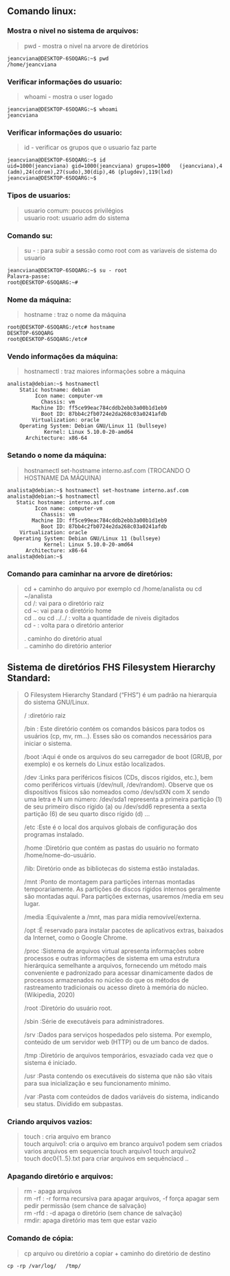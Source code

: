 ## Comando linux:


### Mostra o nivel no sistema de arquivos:

>pwd - mostra o nivel na arvore de diretórios

```
jeancviana@DESKTOP-6SOQARG:~$ pwd
/home/jeancviana
``` 

### Verificar informações do usuario:

>whoami - mostra o user logado

```
jeancviana@DESKTOP-6SOQARG:~$ whoami
jeancviana
```

### Verificar informações do usuario:

> id - verificar os grupos que o usuario faz parte

```
jeancviana@DESKTOP-6SOQARG:~$ id  
uid=1000(jeancviana) gid=1000(jeancviana) grupos=1000	(jeancviana),4	(adm),24(cdrom),27(sudo),30(dip),46	(plugdev),119(lxd)  
jeancviana@DESKTOP-6SOQARG:~$  
```

### Tipos de usuarios:

>usuario comum: poucos privilégios  
>usuario root: usuario adm do sistema  

### Comando su:

> su - : para subir a sessão como root com as variaveis de sistema do usuario  

```
jeancviana@DESKTOP-6SOQARG:~$ su - root  
Palavra-passe:  
root@DESKTOP-6SOQARG:~#  
```

### Nome da máquina:

> hostname : traz o nome da máquina  

```
root@DESKTOP-6SOQARG:/etc# hostname  
DESKTOP-6SOQARG  
root@DESKTOP-6SOQARG:/etc#  
```

### Vendo informações da máquina:

> hostnamectl : traz maiores informações sobre a máquina  

```
analista@debian:~$ hostnamectl
   	Static hostname: debian
         Icon name: computer-vm
           Chassis: vm
        Machine ID: ff5ce99eac784cddb2ebb3a00b1d1eb9
           Boot ID: 87bb4c2fb0724e2da268c03a0241afdb
    	Virtualization: oracle
  	Operating System: Debian GNU/Linux 11 (bullseye)
            Kernel: Linux 5.10.0-20-amd64
      Architecture: x86-64
```

### Setando o nome da máquina:

> hostnamectl set-hostname interno.asf.com (TROCANDO O HOSTNAME DA MÁQUINA)

```
analista@debian:~$ hostnamectl set-hostname interno.asf.com
analista@debian:~$ hostnamectl 
   Static hostname: interno.asf.com
         Icon name: computer-vm
           Chassis: vm
        Machine ID: ff5ce99eac784cddb2ebb3a00b1d1eb9
           Boot ID: 87bb4c2fb0724e2da268c03a0241afdb
    Virtualization: oracle
  Operating System: Debian GNU/Linux 11 (bullseye)
            Kernel: Linux 5.10.0-20-amd64
      Architecture: x86-64
analista@debian:~$ 
```

### Comando para caminhar na arvore de diretórios:

> cd + caminho do arquivo por exemplo cd /home/analista ou cd ~/analista  
> cd /: vai para o diretório raiz  
> cd ~: vai para o diretório home  
> cd .. ou cd ../../ : volta a quantidade de niveis digitados  
> cd - : volta para o diretório anterior  
>   
> . caminho do diretório atual  
> .. caminho do diretório anterior  

## Sistema de diretórios FHS Filesystem Hierarchy Standard:

> O Filesystem Hierarchy Standard (“FHS”) é um padrão na hierarquia do sistema GNU/Linux.  
>  
> /       :diretório raiz  
>   
> /bin    : Este diretório contém os comandos básicos para todos os usuários (cp, mv, rm…). Esses são os comandos necessários para iniciar o sistema.  
>   
> /boot   :Aqui é onde os arquivos do seu carregador de boot (GRUB, por exemplo) e os kernels do Linux estão localizados.  
>   
> /dev    :Links para periféricos físicos (CDs, discos rígidos, etc.), bem como periféricos virtuais (/dev/null, /dev/random). Observe que os dispositivos físicos são nomeados como /dev/sdXN com X sendo uma letra e N um número: /dev/sda1 representa a primeira partição (1) de seu primeiro disco rígido (a) ou /dev/sdd6 representa a sexta partição (6) de seu quarto disco rígido (d) …  
>   
> /etc    :Este é o local dos arquivos globais de configuração dos programas instalado.  
>   
> /home   :Diretório que contém as pastas do usuário no formato /home/nome-do-usuário.  
>   
> /lib:   Diretório onde as bibliotecas do sistema estão instaladas.  
>   
> /mnt    :Ponto de montagem para partições internas montadas temporariamente. As partições de discos rígidos internos geralmente são montadas aqui. Para partições externas, usaremos /media em seu lugar.  
>  
> /media  :Equivalente a /mnt, mas para mídia removível/externa.  
>  
> /opt    :É reservado para instalar pacotes de aplicativos extras, baixados da Internet, como o Google Chrome.  
>   
> /proc   :Sistema de arquivos virtual apresenta informações sobre processos e outras informações de sistema em uma estrutura hierárquica semelhante a arquivos, fornecendo um método mais conveniente e padronizado para acessar dinamicamente dados de processos armazenados no núcleo do que os métodos de rastreamento tradicionais ou acesso direto à memória do núcleo. (Wikipedia, 2020)  
>   
> /root   :Diretório do usuário root.  
>   
> /sbin   :Série de executáveis ​​para administradores.  
>   
> /srv    :Dados para serviços hospedados pelo sistema. Por exemplo, conteúdo de um servidor web (HTTP) ou de um banco de dados.  
>   
> /tmp    :Diretório de arquivos temporários, esvaziado cada vez que o sistema é iniciado.  
>   
> /usr    :Pasta contendo os executáveis ​​do sistema que não são vitais para sua inicialização e seu funcionamento mínimo.  
>   
> /var    :Pasta com conteúdos de dados variáveis ​​do sistema, indicando seu status. Dividido em subpastas.  

### Criando arquivos vazios:

> touch : cria arquivo em branco  
> touch arquivo1: cria o arquivo em branco arquivo1 podem sem criados varios arquivos em sequencia touch arquivo1 touch arquivo2   
> touch doc0{1..5}.txt para criar arquivos em sequênciacd ..  

### Apagando diretório e arquivos:

> rm - apaga arquivos  
> rm -rf : -r forma recursiva para apagar arquivos, -f força apagar sem pedir permissão (sem chance de salvação)  
> rm -rfd : -d apaga o diretório (sem chance de salvação)  
> rmdir: apaga diretório mas tem que estar vazio  

### Comando de cópia:

> cp arquivo ou diretório a copiar + caminho do diretório de destino  

```
cp -rp /var/log/   /tmp/
```